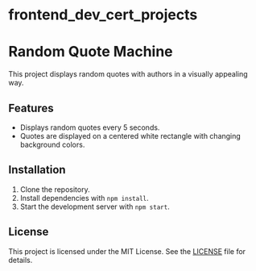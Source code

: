 # frontend_dev_cert_projects
# Random Quote Machine

This project displays random quotes with authors in a visually appealing way.

## Features

- Displays random quotes every 5 seconds.
- Quotes are displayed on a centered white rectangle with changing background colors.

## Installation

1. Clone the repository.
2. Install dependencies with `npm install`.
3. Start the development server with `npm start`.

## License

This project is licensed under the MIT License. See the [LICENSE](./LICENSE) file for details.
